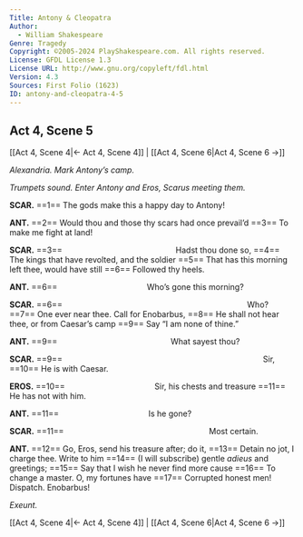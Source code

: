 ```yaml
---
Title: Antony & Cleopatra
Author: 
  - William Shakespeare
Genre: Tragedy
Copyright: ©2005-2024 PlayShakespeare.com. All rights reserved.
License: GFDL License 1.3
License URL: http://www.gnu.org/copyleft/fdl.html
Version: 4.3
Sources: First Folio (1623)
ID: antony-and-cleopatra-4-5
---
```


## Act 4, Scene 5
[[Act 4, Scene 4|← Act 4, Scene 4]] | [[Act 4, Scene 6|Act 4, Scene 6 →]]

*Alexandria. Mark Antony’s camp.*

*Trumpets sound. Enter Antony and Eros, Scarus meeting them.*

**SCAR.**
==1== The gods make this a happy day to Antony!

**ANT.**
==2== Would thou and those thy scars had once prevail’d
==3== To make me fight at land!

**SCAR.**
==3==               Hadst thou done so,
==4== The kings that have revolted, and the soldier
==5== That has this morning left thee, would have still
==6== Followed thy heels.

**ANT.**
==6==            Who’s gone this morning?

**SCAR.**
==6==                        Who?
==7== One ever near thee. Call for Enobarbus,
==8== He shall not hear thee, or from Caesar’s camp
==9== Say “I am none of thine.”

**ANT.**
==9==               What sayest thou?

**SCAR.**
==9==                          Sir,
==10== He is with Caesar.

**EROS.**
==10==            Sir, his chests and treasure
==11== He has not with him.

**ANT.**
==11==            Is he gone?

**SCAR.**
==11==                   Most certain.

**ANT.**
==12== Go, Eros, send his treasure after; do it,
==13== Detain no jot, I charge thee. Write to him
==14== (I will subscribe) gentle *adieus* and greetings;
==15== Say that I wish he never find more cause
==16== To change a master. O, my fortunes have
==17== Corrupted honest men! Dispatch. Enobarbus!

*Exeunt.*

[[Act 4, Scene 4|← Act 4, Scene 4]] | [[Act 4, Scene 6|Act 4, Scene 6 →]]